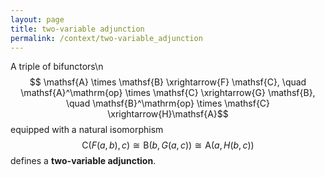 ```yaml
---
layout: page
title: two-variable adjunction
permalink: /context/two-variable_adjunction
---
```

A triple of bifunctors\n$$ \mathsf{A} \times \mathsf{B} \xrightarrow{F} \mathsf{C}, \quad \mathsf{A}^\mathrm{op} \times \mathsf{C} \xrightarrow{G} \mathsf{B}, \quad \mathsf{B}^\mathrm{op} \times \mathsf{C} \xrightarrow{H}\mathsf{A}$$ equipped with a natural isomorphism $$  \mathsf{C}(F(a,b),c) \cong \mathsf{B}(b,G(a,c))\cong \mathsf{A}(a,H(b,c)) $$ defines a **two-variable adjunction**.
